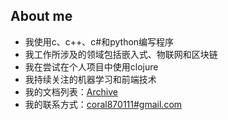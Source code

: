 ## About me

- 我使用c、c++、c#和python编写程序
- 我工作所涉及的领域包括嵌入式、物联网和区块链
- 我在尝试在个人项目中使用clojure
- 我持续关注的机器学习和前端技术
- 我的文档列表：[Archive](https://github.com/gc87/archive/blob/master/README.md#archive)
- 我的联系方式：[coral870111#gmail.com](mailto:coral870111@gmail.com )

